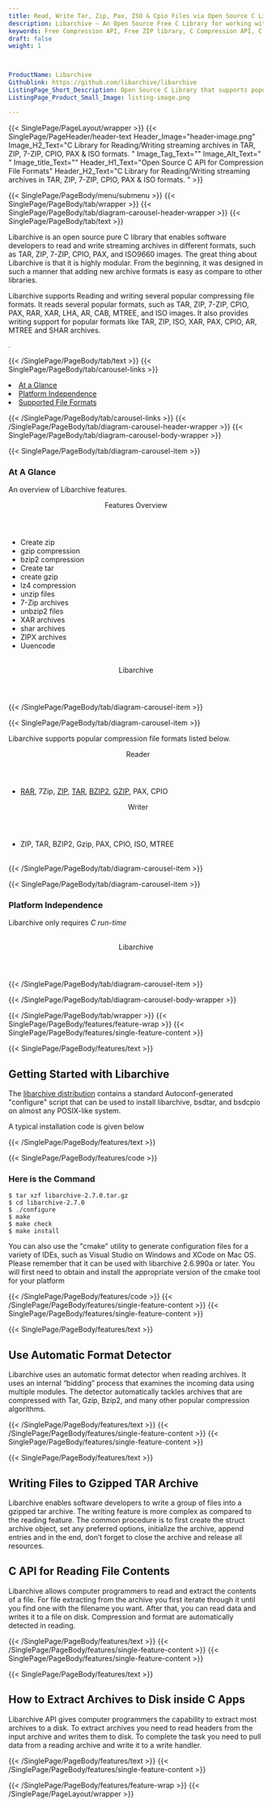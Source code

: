 ```yaml
---
title: Read, Write Tar, Zip, Pax, ISO & Cpio Files via Open Source C Library
description: Libarchive – An Open Source Free C Library for working with streaming archives.  Read & write compression files like RAR, Zip, TAR, GZip & BZip2 via C API.
keywords: Free Compression API, Free ZIP library, C Compression API, C compression Library, compress  files programmatically, decompress files,  Rar C API, C 7-zip, C GZip library,  C compression Library, Open Source C Library, C Zip programming, C Rar APIs, C Tar, create  zip file, compression file formats
draft: false
weight: 1



ProductName: Libarchive 
Githublink: https://github.com/libarchive/libarchive
ListingPage_Short_Description: Open Source C Library that supports popular compression file formats like RAR, 7ZIP, ZIP, TAR & more.
ListingPage_Product_Small_Image: listing-image.png 

---
```


{{< SinglePage/PageLayout/wrapper >}}
{{< SinglePage/PageHeader/header-text
Header_Image="header-image.png"
Image_H2_Text="C Library for Reading/Writing streaming archives in TAR, ZIP, 7-ZIP, CPIO, PAX & ISO formats. "
Image_Tag_Text=""
Image_Alt_Text=" "
Image_title_Text=""
Header_H1_Text="Open Source C API for Compression File Formats"
Header_H2_Text="C Library for Reading/Writing streaming archives in TAR, ZIP, 7-ZIP, CPIO, PAX & ISO formats. " >}}

{{< SinglePage/PageBody/menu/submenu >}}
{{< SinglePage/PageBody/tab/wrapper >}}
{{< SinglePage/PageBody/tab/diagram-carousel-header-wrapper >}}
{{< SinglePage/PageBody/tab/text >}}



<p>Libarchive is an open source pure C library that enables software developers to read and write streaming archives in different formats, such as TAR, ZIP, 7-ZIP, CPIO, PAX, and ISO9660 images. The great thing about Libarchive is that it is highly modular. From the beginning, it was designed in such a manner that adding new archive formats is easy as compare to other libraries.</p>
<p>Libarchive supports Reading and writing several popular compressing file formats. It reads several popular formats, such as TAR, ZIP, 7-ZIP, CPIO, PAX, RAR, XAR, LHA, AR, CAB, MTREE, and ISO images. It also provides writing support for popular formats like TAR, ZIP, ISO, XAR, PAX, CPIO, AR, MTREE and SHAR archives.</p>
<p><span style="font-size: 12.16px;">.</span></p>

{{< /SinglePage/PageBody/tab/text >}}
{{< SinglePage/PageBody/tab/carousel-links >}}

<li data-target="#diagramcarousel" data-slide-to="0"><a href="#">At a Glance</a></li>
<li data-target="#diagramcarousel" data-slide-to="2"><a href="#">Platform Independence</a></li>
<li data-target="#diagramcarousel" data-slide-to="1"><a class="activetab" href="#">Supported File Formats</a></li>


{{< /SinglePage/PageBody/tab/carousel-links >}}
{{< /SinglePage/PageBody/tab/diagram-carousel-header-wrapper >}}
{{< SinglePage/PageBody/tab/diagram-carousel-body-wrapper >}}

{{< SinglePage/PageBody/tab/diagram-carousel-item >}}
<h3>At A Glance</h3>
<p>An overview of Libarchive features.</p>
<div class="diagram1 d1-poi">
<div class="d1-row">
<div class="d1-col d1-left"><header>Features Overview</header>
<ul>
<li>Create zip</li>
<li>gzip compression</li>
<li>bzip2 compression</li>
<li>Create tar</li>
<li>create gzip</li>
<li>lz4 compression</li>
<li>unzip files</li>
<li>7-Zip archives</li>
<li>unbzip2 files</li>
<li>XAR archives</li>
<li>shar archives</li>
<li>ZIPX archives</li>
<li>Uuencode </li>
</ul>
</div>
</div>
<div class="d1-logo" style="border: none;">  <!--<img src='listing-image.png' alt="Compression APIs for .NET" />--><header>Libarchive</header><footer><small></small></footer></div>
<!--/logo--></div>
<!--/diagram1-->
{{< /SinglePage/PageBody/tab/diagram-carousel-item >}}

{{< SinglePage/PageBody/tab/diagram-carousel-item >}}
<p>Libarchive supports popular compression file formats listed below.</p>
<div class="diagram1 d2  d1-poi">
<div class="d1-row">
<div class="d1-col d1-left"><header><i class="fa fa-arrows-v "> </i> Reader</header>
<ul>
<li><a href="https://docs.fileformat.com/compression/rar/">RAR</a>, 7Zip, <a href="https://docs.fileformat.com/compression/zip/">ZIP</a>, <a href="https://docs.fileformat.com/compression/tar/">TAR</a>, <a href="https://docs.fileformat.com/compression/bz2/">BZIP2</a>, <a href="https://docs.fileformat.com/compression/gz/">GZIP</a>, PAX, CPIO</li>
</ul>
</div>
<!--/left-->
<div class="d1-col d1-right"><header><i class="fa  fa-long-arrow-down"> </i> Writer</header>
<ul>
<li>ZIP, TAR, BZIP2, Gzip, PAX, CPIO, ISO, MTREE</li>
</ul>
</div>
<!--/right--></div>
<!--/row-->
<div class="d1-logo" style="border: none;"><br><footer><small></small></footer></div>
<!--/logo--></div>
<!--/diagram2-->
{{< /SinglePage/PageBody/tab/diagram-carousel-item >}}

{{< SinglePage/PageBody/tab/diagram-carousel-item >}}
<h3>Platform Independence</h3>
<p>Libarchive only requires <i class="fa fa-cubes">C run-time</i></p>
<div class="diagram1 d1-poi">
<div class="d1-row">
<div class="d1-col d1-left"> </div>
<!--/right--></div>
<!--/row-->
<div class="d1-logo" style="border: none;"><!--<img src='listing-image.png' alt="Compression APIs for .NET" />--><header>Libarchive</header><footer><small></small></footer></div>
<!--/logo--></div>
<!--/diagram2 -->
{{< /SinglePage/PageBody/tab/diagram-carousel-item >}}

{{< /SinglePage/PageBody/tab/diagram-carousel-body-wrapper >}}

{{< /SinglePage/PageBody/tab/wrapper >}}
{{< SinglePage/PageBody/features/feature-wrap >}}
{{< SinglePage/PageBody/features/single-feature-content >}}

{{< SinglePage/PageBody/features/text >}}
<h2 class="h2title">Getting Started with Libarchive</h2>
<p>The <a href="https://github.com/libarchive/libarchive/archive/master.zip">libarchive distribution</a> contains a standard Autoconf-generated "configure" script that can be used to install libarchive, bsdtar, and bsdcpio on almost any POSIX-like system.</p>
<p>A typical installation code is given below</p>
{{< /SinglePage/PageBody/features/text >}}

{{< SinglePage/PageBody/features/code >}}
<h3>Here is the Command</h3>
<pre><code class="html">$ tar xzf libarchive-2.7.0.tar.gz
$ cd libarchive-2.7.0
$ ./configure
$ make
$ make check
$ make install <br></code></pre>

<p>You can also use the "cmake" utility to generate configuration files for a variety of IDEs, such as Visual Studio on Windows and XCode on Mac OS. Please remember that it can be used with libarchive 2.6.990a or later. You will first need to obtain and install the appropriate version of the cmake tool for your platform</p>

{{< /SinglePage/PageBody/features/code >}}
{{< /SinglePage/PageBody/features/single-feature-content >}}
{{< SinglePage/PageBody/features/single-feature-content >}}

{{< SinglePage/PageBody/features/text >}}
<h2 class="h2title">Use Automatic Format Detector</h2>
<p>Libarchive uses an automatic format detector when reading archives. It uses an internal “bidding” process that examines the incoming data using multiple modules. The detector automatically tackles archives that are compressed with Tar, Gzip, Bzip2, and many other popular compression algorithms.</p>

{{< /SinglePage/PageBody/features/text >}}
{{< /SinglePage/PageBody/features/single-feature-content >}}
{{< SinglePage/PageBody/features/single-feature-content >}}

{{< SinglePage/PageBody/features/text >}}
<h2 class="h2title">Writing Files to Gzipped TAR Archive</h2>
<p>Libarchive enables software developers to write a group of files into a gzipped tar archive. The writing feature is more complex as compared to the reading feature. The common procedure is to first create the struct archive object, set any preferred options, initialize the archive, append entries and in the end, don’t forget to close the archive and release all resources.</p>
<h2 class="h2title">C API for Reading File Contents</h2>
<p>Libarchive allows computer programmers to read and extract the contents of a file. For file extracting from the archive you first iterate through it until you find one with the filename you want. After that, you can read data and writes it to a file on disk. Compression and format are automatically detected in reading.</p>

{{< /SinglePage/PageBody/features/text >}}
{{< /SinglePage/PageBody/features/single-feature-content >}}
{{< SinglePage/PageBody/features/single-feature-content >}}

{{< SinglePage/PageBody/features/text >}}
<h2 class="h2title">How to Extract Archives to Disk inside C Apps</h2>
<p>Libarchive API gives computer programmers the capability to extract most archives to a disk. To extract archives you need to read headers from the input archive and writes them to disk. To complete the task you need to pull data from a reading archive and write it to a write handler.</p>

{{< /SinglePage/PageBody/features/text >}}
{{< /SinglePage/PageBody/features/single-feature-content >}}

{{< /SinglePage/PageBody/features/feature-wrap >}}
{{< /SinglePage/PageLayout/wrapper >}}